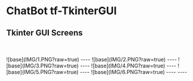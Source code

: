 # ChatBot tf-TkinterGUI

## Tkinter GUI Screens
<br>
<br>
![base](IMG/1.PNG?raw=true)
----
![base](IMG/2.PNG?raw=true)
----
![base](IMG/3.PNG?raw=true)
----
![base](IMG/4.PNG?raw=true)
----
![base](IMG/5.PNG?raw=true)
----
![base](IMG/6.PNG?raw=true)
----
----
